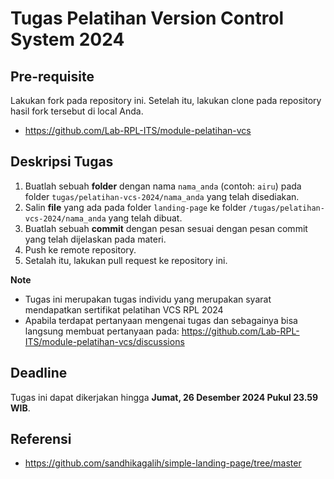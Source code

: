# Tugas Pelatihan Version Control System 2024

## Pre-requisite

Lakukan fork pada repository ini. Setelah itu, lakukan clone pada repository hasil fork tersebut di local Anda.

- https://github.com/Lab-RPL-ITS/module-pelatihan-vcs

## Deskripsi Tugas

1. Buatlah sebuah **folder** dengan nama `nama_anda` (contoh: `airu`) pada folder `tugas/pelatihan-vcs-2024/nama_anda` yang telah disediakan.
2. Salin **file** yang ada pada folder `landing-page` ke folder `/tugas/pelatihan-vcs-2024/nama_anda` yang telah dibuat.
3. Buatlah sebuah **commit** dengan pesan sesuai dengan pesan commit yang telah dijelaskan pada materi.
4. Push ke remote repository.
5. Setalah itu, lakukan pull request ke repository ini.

**Note**

- Tugas ini merupakan tugas individu yang merupakan syarat mendapatkan sertifikat pelatihan VCS RPL 2024
- Apabila terdapat pertanyaan mengenai tugas dan sebagainya bisa langsung membuat pertanyaan pada: https://github.com/Lab-RPL-ITS/module-pelatihan-vcs/discussions

## Deadline

Tugas ini dapat dikerjakan hingga **Jumat, 26 Desember 2024 Pukul 23.59 WIB**.

## Referensi

- https://github.com/sandhikagalih/simple-landing-page/tree/master
